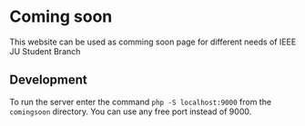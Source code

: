 # Coming soon

This website can be used as comming soon page for different needs of IEEE JU Student Branch

## Development

To run the server enter the command ```php -S localhost:9000``` from the ```comingsoon``` directory. You can use any free port instead of 9000.
